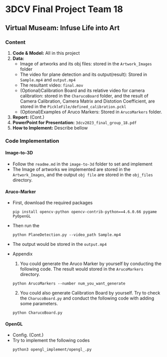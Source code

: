 # 3DCV Final Project Team 18
## Virtual Museam: Infuse Life into Art

### Content
1. **Code & Model:** All in this project
2. **Data:**
    * Image of artworks and its obj files: stored in the ```Artwork_Images``` folder
    * The video for plane detection and its output(result): Stored in ```Sample.mp4``` and ```output.mp4```
    * The resultant video: ```final.mov``` 
    * (Optional)Calibration Board and its relative video for camera calibration: stored in the ```CharucoBoard``` folder, and the result of Camera Calibration, Camera Matrix and Distotion Coefficient, are stored in the ```PickleFile/defined_calibration.pckl```
    * (Optional)Examples of Aruco Markers: Stored in ```ArucoMarkers``` folder.
3. **Report:** (Cont.)
4. **PowerPoint for Presentation:** ```3dcv2023_final_group_18.pdf```
5. **How to Implement:** Describe bellow

### Code Implementation
#### Image-to-3D
* Follow the ```readme.md``` in the ```image-to-3d``` folder to set and implement
* The Image of artworks we implemented are stored in the ```Artwork_Images```, and the output ```obj file``` are stored in the ```obj_files``` directory.

#### Aruco-Marker
* First, download the required packages
    ```
    pip install opencv-python opencv-contrib-python==4.6.0.66 pygame PyOpenGL
    ```
* Then run the 
    ```
    python PlaneDetection.py --video_path Sample.mp4 
    ```
* The output would be stored in the ```output.mp4```

* Appendix
    1. You could generate the Aruco Marker by yourself by conducting the following code. The result would stored in the ```ArucoMarkers``` directory.

    ```
    python ArucoMarkers --number num_you_want_generate
    ```

    2. You could also generate Calibration Board by yourself. Try to check the ```CharucoBoard.py``` and conduct the following code with adding some parameters.
    ```
    python CharucoBoard.py 
    ```

#### OpenGL
* Config. (Cont.)
* Try to implement the following codes
    ```
    python3 opengl_implement/opengl_.py
    ```

